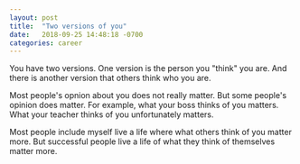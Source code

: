 ```yaml
---
layout: post
title:  "Two versions of you"
date:   2018-09-25 14:48:18 -0700
categories: career
---
```


You have two versions. One version is the person you "think" you are. And there is another version that others think who you are. 

Most people's opnion about you does not really matter. But some people's opinion does matter. For example, what your boss thinks of you matters. What your teacher thinks of you unfortunately matters.   

Most people include myself live a life where what others think of you matter more. But successful people live a life of what they think of themselves matter more. 